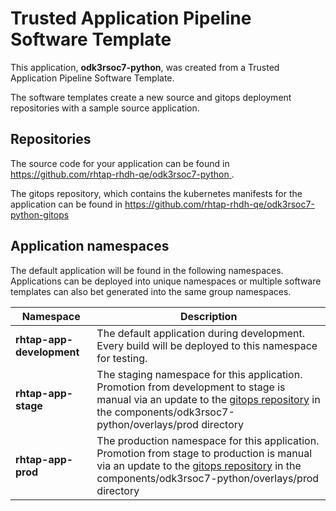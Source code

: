 # Trusted Application Pipeline Software Template

This application, **odk3rsoc7-python**, was created from a Trusted Application Pipeline Software Template.

The software templates create a new source and gitops deployment repositories with a sample source application. 

## Repositories

The source code for your application can be found in [https://github.com/rhtap-rhdh-qe/odk3rsoc7-python ](https://github.com/rhtap-rhdh-qe/odk3rsoc7-python ).
 
The gitops repository, which contains the kubernetes manifests for the application can be found in 
[https://github.com/rhtap-rhdh-qe/odk3rsoc7-python-gitops ](https://github.com/rhtap-rhdh-qe/odk3rsoc7-python-gitops ) 

## Application namespaces 

The default application will be found in the following namespaces. Applications can be deployed into unique namespaces or multiple software templates can also bet generated into the same group namespaces.  

|  Namespace   |  Description   |  
| -------- | -------- |   
| **rhtap-app-development** | The default application during development. Every build will be deployed to this namespace for testing. | 
| **rhtap-app-stage** | The staging namespace for this application. Promotion from development to stage is manual via an update to the [gitops repository](https://github.com/rhtap-rhdh-qe/odk3rsoc7-python-gitops ) in the components/odk3rsoc7-python/overlays/prod directory |  
| **rhtap-app-prod** | The production namespace for this application. Promotion from stage to production is manual via an update to the [gitops repository](https://github.com/rhtap-rhdh-qe/odk3rsoc7-python-gitops ) in the components/odk3rsoc7-python/overlays/prod directory | 